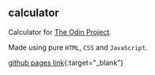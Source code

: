 ## calculator
Calculator for [The Odin Project](https://www.theodinproject.com/).

Made using pure `HTML`, `CSS` and `JavaScript`.

[github pages link](https://macborkow.github.io/calculator/){:target="_blank"}
